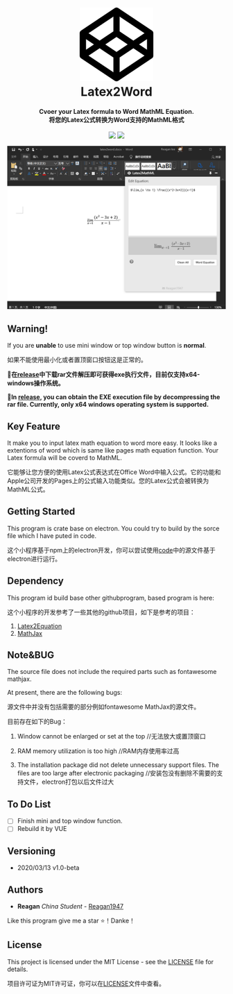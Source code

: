 <h1 align="center">
  <br>
  <img src="https://github.com/Reagan1947/latex2word/blob/master/codepen-brands.svg" alt="Markdownify" width="170">
  <br>
  Latex2Word
  <br>
</h1>

<h4 align="center" font-weight:bold;">Cvoer your Latex formula to Word MathML Equation.</br>
                                     将您的Latex公式转换为Word支持的MathML格式</br></h4>
<p align="center">
<img src="https://img.shields.io/badge/license-MIT-%23373737">
<img src="https://img.shields.io/badge/plantform-electron-lightgrey">
</p>

<p align="center">
<img src="https://github.com/Reagan1947/latex2word/blob/master/exp_pic.png">
</p>

## Warning!

If you are **unable** to use mini window or top window button is **normal**.


如果不能使用最小化或者置顶窗口按钮这是正常的。


**🎉在[release](https://github.com/Reagan1947/latex2word/releases)中下载rar文件解压即可获得exe执行文件，目前仅支持x64-windows操作系统。**

**🎉In [release](https://github.com/Reagan1947/latex2word/releases), you can obtain the EXE execution file by decompressing the rar file. Currently, only x64 windows operating system is supported.**

## Key Feature

It make you to input latex math equation to word more easy. It looks like a extentions of word which is same like pages math equation function. Your Latex formula will be coverd to MathML.

它能够让您方便的使用Latex公式表达式在Office Word中输入公式。它的功能和Apple公司开发的Pages上的公式输入功能类似。您的Latex公式会被转换为MathML公式。

## Getting Started

This program is crate base on electron. You could try to build by the sorce file which I have puted in code.

这个小程序基于npm上的electron开发，你可以尝试使用[code](https://github.com/Reagan1947/latex2word)中的源文件基于electron进行运行。

## Dependency

This program id build base other githubprogram, based program is here:

这个小程序的开发参考了一些其他的github项目，如下是参考的项目：

1. [Latex2Equation](https://github.com/idf/LaTeX2Word-Equation)
2. [MathJax](https://www.mathjax.org/)

## Note&BUG

The source file does not include the required parts such as fontawesome mathjax.

At present, there are the following bugs:

源文件中并没有包括需要的部分例如fontawesome MathJax的源文件。

目前存在如下的Bug：

1. Window cannot be enlarged or set at the top   //无法放大或置顶窗口

2. RAM memory utilization is too high   //RAM内存使用率过高

3. The installation package did not delete unnecessary support files. The files are too large after electronic packaging   //安装包没有删除不需要的支持文件，electron打包以后文件过大

## To Do List

- [ ]  Finish mini and top window function.
- [ ] Rebuild it by VUE

## Versioning

- 2020/03/13  v1.0-beta 

## Authors

* **Reagan**  *China Student* - [Reagan1947](https://github.com/Reagan1947)

Like this program give me a star ⭐！Danke！

## License

This project is licensed under the MIT License - see the [LICENSE](LICENSE) file for details.

项目许可证为MIT许可证，你可以在[LICENSE](LICENSE)文件中查看。
